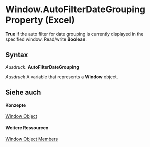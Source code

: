 
# Window.AutoFilterDateGrouping Property (Excel)

 **True** if the auto filter for date grouping is currently displayed in the specified window. Read/write **Boolean**.


## Syntax

 _Ausdruck_. **AutoFilterDateGrouping**

 _Ausdruck_ A variable that represents a **Window** object.


## Siehe auch


#### Konzepte


[Window Object](8591b1ad-76f8-14e2-9120-406b65093f5a.md)
#### Weitere Ressourcen


[Window Object Members](http://msdn.microsoft.com/library/f11db427-24a4-041c-2fd5-03ce73ae6c16%28Office.15%29.aspx)